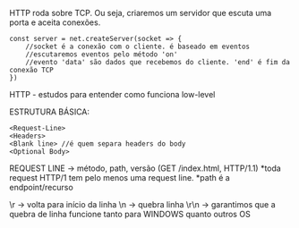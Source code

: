 HTTP roda sobre TCP. Ou seja, criaremos um servidor que escuta uma porta e aceita conexões.

```
const server = net.createServer(socket => {
    //socket é a conexão com o cliente. é baseado em eventos
    //escutaremos eventos pelo método 'on'
    //evento 'data' são dados que recebemos do cliente. 'end' é fim da conexão TCP
})
```

HTTP - estudos para entender como funciona low-level

ESTRUTURA BÁSICA:
```
<Request-Line>
<Headers>
<Blank line> //é quem separa headers do body
<Optional Body>
```

REQUEST LINE -> método, path, versão (GET /index.html, HTTP/1.1)
*toda request HTTP/1 tem pelo menos uma request line.
*path é a endpoint/recurso

\r -> volta para início da linha
\n -> quebra linha
\r\n -> garantimos que a quebra de linha funcione tanto para WINDOWS quanto outros OS